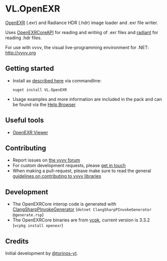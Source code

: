 # VL.OpenEXR

[OpenEXR](https://www.openexr.com/) (.exr) and Radiance HDR (.hdr) image loader and .exr file writer.

Uses [OpenEXRCoreAPI](https://openexr.com/en/latest/OpenEXRCoreAPI.html) for reading and writing of .exr files and [radiant](https://docs.rs/radiant/latest/radiant/) for reading .hdr files.

For use with vvvv, the visual live-programming environment for .NET: http://vvvv.org

## Getting started
- Install as [described here](https://thegraybook.vvvv.org/reference/hde/managing-nugets.html) via commandline:

    `nuget install VL.OpenEXR`

- Usage examples and more information are included in the pack and can be found via the [Help Browser](https://thegraybook.vvvv.org/reference/hde/findinghelp.html)

## Useful tools
- [OpenEXR Viewer](https://github.com/afichet/openexr-viewer)

## Contributing
- Report issues on [the vvvv forum](https://forum.vvvv.org/c/vvvv-gamma/28)
- For custom development requests, please [get in touch](mailto:devvvvs@vvvv.org)
- When making a pull-request, please make sure to read the general [guidelines on contributing to vvvv libraries](https://thegraybook.vvvv.org/reference/extending/contributing.html)

## Development
- The OpenEXRCore interop code is generated with [ClangSharpPInvokeGenerator](https://github.com/dotnet/clangsharp/?tab=readme-ov-file#generating-bindings) (`dotnet ClangSharpPInvokeGenerator @generate.rsp`)
- The OpenEXRCore binaries are from [vcpk](https://openexr.com/en/latest/install.html#windows), current version is 3.3.2 (`vcpkg install openexr`)

## Credits
Initial development by [@torinos-yt](https://github.com/torinos-yt).
